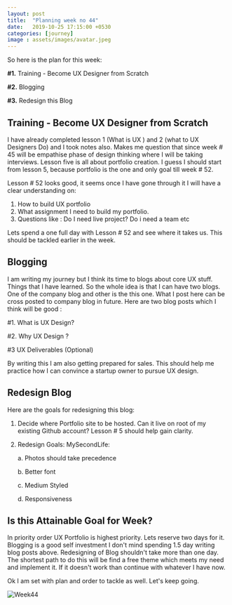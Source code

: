 ```yaml
---
layout: post
title:  "Planning week no 44"
date:   2019-10-25 17:15:00 +0530
categories: [journey]
image : assets/images/avatar.jpeg
---
```


So here is the plan for this week:

**#1.** Training - Become UX Designer from Scratch

**#2.** Blogging

**#3.** Redesign this Blog 

## Training - Become UX Designer from Scratch

I have already completed lesson 1 (What is UX ) and 2 (what to UX Designers Do) and I took notes also. Makes me question that since week # 45 will be empathise phase of design thinking where I will be taking interviews.  Lesson five is all about portfolio creation.  I guess I should start from lesson 5, because portfolio is the one and only goal till week # 52. 

Lesson # 52 looks good, it seems once I have gone through it I will have a clear understanding on:

1. How to build UX portfolio
2. What assignment I need to build my portfolio.  
3. Questions like : Do I need live project? Do i need a team etc

Lets spend a one full day with Lesson # 52 and see where it takes us. This should be tackled earlier in the week. 

## Blogging

I am writing my journey but I think its time to blogs about core UX stuff. Things that I have learned.  So the whole idea is that I can have two blogs.  One of the company blog and other is the this one.  What I post here can be cross posted to company blog in future.  Here are two blog posts which I think will be good :

#1. What is UX Design?

#2. Why UX Design ?

#3 UX Deliverables (Optional)

By writing this I am also getting prepared for sales.  This should help me practice how I can convince a startup owner to pursue UX design. 

## Redesign Blog

Here are the goals for redesigning this blog:

1. Decide where Portfolio site to be hosted.  Can it live on root of my existing Github account? Lesson # 5 should help gain clarity.

2. Redesign Goals: MySecondLife:

   a. Photos should take precedence

   b. Better font

   c. Medium Styled

   d. Responsiveness

   

## Is this Attainable Goal for Week?

In priority order UX Portfolio is highest priority. Lets reserve two days for it. Blogging is a good self investment I don't mind spending 1.5 day writing blog posts above.  Redesigning of Blog shouldn't take more than one day.  The shortest path to do this will be find a free theme which meets my need and implement it. If it doesn't work than continue with whatever I have now. 

Ok I am set with plan and order to tackle as well. Let's keep going.

![Week44]({{site.baseurl}}/assets/img/week44.jpg)